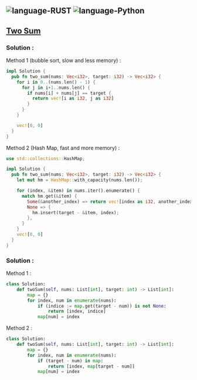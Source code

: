 ![language-RUST](https://img.shields.io/badge/%20-RUST-8d4004?style=for-the-badge&logo=RUST)
![language-Python](https://img.shields.io/badge/%20-Python-ffd43b?style=for-the-badge&logo=PYTHON)
---

## [Two Sum](https://leetcode.com/problems/two-sum)

### Solution :

Method 1 (bubble sort, slow and less memory) :
```rust
impl Solution {
  pub fn two_sum(nums: Vec<i32>, target: i32) -> Vec<i32> {
    for i in 0..(nums.len() - 1) {
      for j in i+1..nums.len() {
        if nums[i] + nums[j] == target {
          return vec![i as i32, j as i32]
        }
      }
    }

    vec![0, 0]
  }
}
```

Method 2 (Hash Map, fast and more memory) :
```rust
use std::collections::HashMap;

impl Solution {
  pub fn two_sum(nums: Vec<i32>, target: i32) -> Vec<i32> {
    let mut hm = HashMap::with_capacity(nums.len());

    for (index, &item) in nums.iter().enumerate() {
      match hm.get(&item) {
        Some(&another_index) => return vec![index as i32, another_index as i32],
        None => {
          hm.insert(target - &item, index);
        },
      }
    }
    vec![0, 0]
  }
}
```

### Solution :

Method 1 :
```python
class Solution:
    def twoSum(self, nums: List[int], target: int) -> List[int]:
        map = {}
        for index, num in enumerate(nums):
            if (indice := map.get(target - num)) is not None:
                return [index, indice]
            map[num] = index
```

Method 2 :
```python
class Solution:
    def twoSum(self, nums: List[int], target: int) -> List[int]:
        map = {}
        for index, num in enumerate(nums):
            if (target - num) in map:
                return [index, map[target - num]]
            map[num] = index
```
